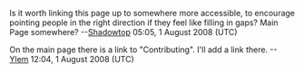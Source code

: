 Is it worth linking this page up to somewhere more accessible, to
encourage pointing people in the right direction if they feel like
filling in gaps? Main Page somewhere?
--[Shadowtop](User:Shadowtop.md "wikilink") 05:05, 1 August 2008 (UTC)

On the main page there is a link to "Contributing". I'll add a link
there. --[Ylem](User:Ylem.md "wikilink") 12:04, 1 August 2008 (UTC)
